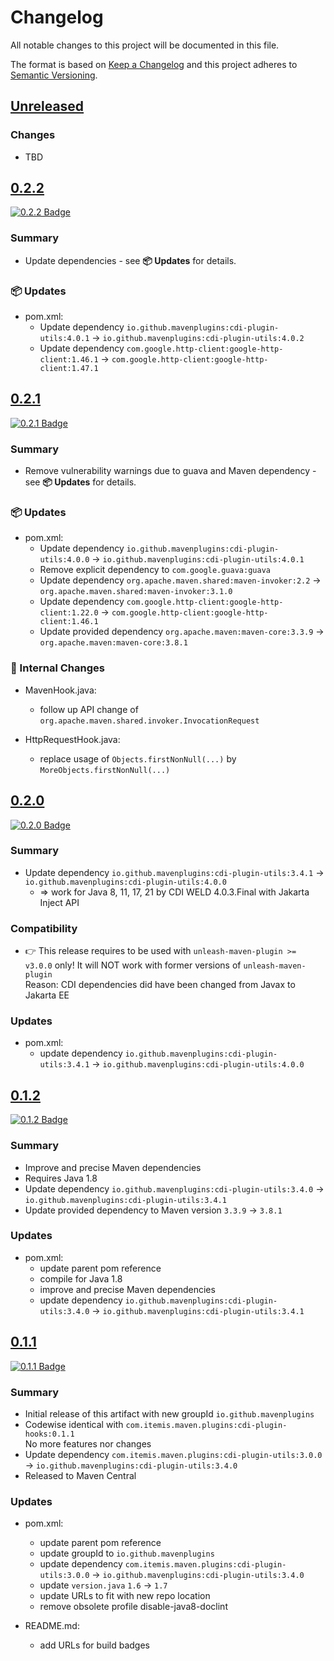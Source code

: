 # Changelog

All notable changes to this project will be documented in this file.

The format is based on [Keep a Changelog](http://keepachangelog.com/)
and this project adheres to [Semantic Versioning](http://semver.org/).

<!-- Format restrictions - see https://common-changelog.org and https://keepachangelog.com/ for details -->
<!-- Each Release must start with a line for the release version of exactly this format: ## [version] -->
<!-- The subsequent comment lines start with a space - not to irritate the release scripts parser!
 ## [major.minor.micro]
 <empty line> - optional sub sections may follow like:
 ### Added:
 - This feature was added
 <empty line>
 ### Changed:
 - This feature was changed
 <empty line>
 ### Removed:
 - This feature was removed
 <empty line>
 ### Fixed:
 - This issue was fixed
 <empty line>
 <empty line> - next line is the starting of the previous release
 ## [major.minor.micro]
 <empty line>
 <...>
 !!! In addition the compare URL links are to be maintained at the end of this CHANGELOG.md as follows.
     These links provide direct access to the GitHub compare vs. the previous release.
     The particular link of a released version will be copied to the release notes of a release accordingly.
     At the end of this file appropriate compare links have to be maintained for each release version in format:
 
  +-current release version
  |
  |                   +-URL to this repo                previous release version tag-+       +-current release version tag
  |                   |                                                              |       |
 [major.minor.micro]: https://github.com/mavenplugins/maven-cdi-plugin-hooks/compare/vM.N.u..vM.N.u
-->
<!--
## [Unreleased]

### 🚨 Removed
- TBD

### 💥 Breaking
- TBD

### 📢 Deprecated
- TBD

### 🚀 New Features
- TBD

### 🐛 Fixes
- TBD

### ✨ Improvements
- TBD

### 🔧 Internal Changes
- TBD

### 🚦 Tests
- TBD

### 📦 Updates
- TBD

### 🔒 Security
- TBD

### 📝 Documentation Updates
- TBD
-->

## [Unreleased]

### Changes
- TBD


## [0.2.2]
<!-- !!! Align version in badge URLs as well !!! -->
[![0.2.2 Badge](https://img.shields.io/maven-central/v/io.github.mavenplugins/cdi-plugin-hooks?label=Maven%20Central&filter=0.2.2)](https://central.sonatype.com/artifact/io.github.mavenplugins/cdi-plugin-hooks/0.2.2)

### Summary
- Update dependencies - see **📦 Updates** for details.

### 📦 Updates
- pom.xml:
  - Update dependency `io.github.mavenplugins:cdi-plugin-utils:4.0.1` -> `io.github.mavenplugins:cdi-plugin-utils:4.0.2`
  - Update dependency `com.google.http-client:google-http-client:1.46.1` -> `com.google.http-client:google-http-client:1.47.1`


## [0.2.1]
<!-- !!! Align version in badge URLs as well !!! -->
[![0.2.1 Badge](https://img.shields.io/maven-central/v/io.github.mavenplugins/cdi-plugin-hooks?label=Maven%20Central&filter=0.2.1)](https://central.sonatype.com/artifact/io.github.mavenplugins/cdi-plugin-hooks/0.2.1)

### Summary
- Remove vulnerability warnings due to guava and Maven dependency - see **📦 Updates** for details.

### 📦 Updates
- pom.xml:
  - Update dependency `io.github.mavenplugins:cdi-plugin-utils:4.0.0` -> `io.github.mavenplugins:cdi-plugin-utils:4.0.1`
  - Remove explicit dependency to `com.google.guava:guava`
  - Update dependency `org.apache.maven.shared:maven-invoker:2.2` -> `org.apache.maven.shared:maven-invoker:3.1.0`
  - Update dependency `com.google.http-client:google-http-client:1.22.0` -> `com.google.http-client:google-http-client:1.46.1`
  - Update provided dependency `org.apache.maven:maven-core:3.3.9` -> `org.apache.maven:maven-core:3.8.1`

### 🔧 Internal Changes
- MavenHook.java:
  - follow up API change of `org.apache.maven.shared.invoker.InvocationRequest`

- HttpRequestHook.java:
  - replace usage of `Objects.firstNonNull(...)` by `MoreObjects.firstNonNull(...)`


## [0.2.0]
<!-- !!! Align version in badge URLs as well !!! -->
[![0.2.0 Badge](https://img.shields.io/maven-central/v/io.github.mavenplugins/cdi-plugin-hooks?label=Maven%20Central&filter=0.2.0)](https://central.sonatype.com/artifact/io.github.mavenplugins/cdi-plugin-hooks/0.2.0)

### Summary
- Update dependency `io.github.mavenplugins:cdi-plugin-utils:3.4.1` -> `io.github.mavenplugins:cdi-plugin-utils:4.0.0`
  - => work for Java 8, 11, 17, 21 by CDI WELD 4.0.3.Final with Jakarta Inject API

### Compatibility
- 👉 This release requires to be used with `unleash-maven-plugin >= v3.0.0` only! It will NOT work with former versions of `unleash-maven-plugin`<br>
  Reason: CDI dependencies did have been changed from Javax to Jakarta EE

### Updates
- pom.xml:
  - update dependency `io.github.mavenplugins:cdi-plugin-utils:3.4.1` -> `io.github.mavenplugins:cdi-plugin-utils:4.0.0`


## [0.1.2]
<!-- !!! Align version in badge URLs as well !!! -->
[![0.1.2 Badge](https://img.shields.io/maven-central/v/io.github.mavenplugins/cdi-plugin-hooks?label=Maven%20Central&filter=0.1.2)](https://central.sonatype.com/artifact/io.github.mavenplugins/cdi-plugin-hooks/0.1.2)

### Summary
- Improve and precise Maven dependencies
- Requires Java 1.8
- Update dependency `io.github.mavenplugins:cdi-plugin-utils:3.4.0` -> `io.github.mavenplugins:cdi-plugin-utils:3.4.1`
- Update provided dependency to Maven version `3.3.9` -> `3.8.1`

### Updates
- pom.xml:
  - update parent pom reference
  - compile for Java 1.8
  - improve and precise Maven dependencies
  - update dependency `io.github.mavenplugins:cdi-plugin-utils:3.4.0` -> `io.github.mavenplugins:cdi-plugin-utils:3.4.1`


## [0.1.1]
<!-- !!! Align version in badge URLs as well !!! -->
[![0.1.1 Badge](https://img.shields.io/maven-central/v/io.github.mavenplugins/cdi-plugin-hooks?label=Maven%20Central&filter=0.1.1)](https://central.sonatype.com/artifact/io.github.mavenplugins/cdi-plugin-hooks/0.1.1)

### Summary
- Initial release of this artifact with new groupId `io.github.mavenplugins`
- Codewise identical with `com.itemis.maven.plugins:cdi-plugin-hooks:0.1.1`<br>No more features nor changes
- Update dependency `com.itemis.maven.plugins:cdi-plugin-utils:3.0.0` -> `io.github.mavenplugins:cdi-plugin-utils:3.4.0`
- Released to Maven Central

### Updates
- pom.xml:
  - update parent pom reference
  - update groupId to `io.github.mavenplugins`
  - update dependency `com.itemis.maven.plugins:cdi-plugin-utils:3.0.0` -> `io.github.mavenplugins:cdi-plugin-utils:3.4.0`
  - update `version.java` `1.6` -> `1.7`
  - update URLs to fit with new repo location
  - remove obsolete profile disable-java8-doclint

- README.md:
  - add URLs for build badges


<!--
## []

### NeverReleased
- This is just a dummy placeholder to make the parser of GHCICD/release-notes-from-changelog@v1 happy!
-->

[Unreleased]: https://github.com/mavenplugins/maven-cdi-plugin-hooks/compare/v0.2.2..HEAD
[0.2.2]: https://github.com/mavenplugins/maven-cdi-plugin-hooks/compare/v0.2.1..v0.2.2
[0.2.1]: https://github.com/mavenplugins/maven-cdi-plugin-hooks/compare/v0.2.0..v0.2.1
[0.2.0]: https://github.com/mavenplugins/maven-cdi-plugin-hooks/compare/v0.1.2..v0.2.0
[0.1.2]: https://github.com/mavenplugins/maven-cdi-plugin-hooks/compare/v0.1.1..v0.1.2
[0.1.1]: https://github.com/mavenplugins/maven-cdi-plugin-hooks/releases/tag/v0.1.1
